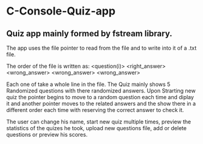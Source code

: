 # C-Console-Quiz-app
Quiz app mainly formed by fstream library.
-
The app uses the file pointer to read from the file and to write into it of a .txt file.

The order of the file is written as: 
<question(i)>
<right_answer>
<wrong_answer>
<wrong_answer>
<wrong_answer>

Each one of take a whole line in the file.
The Quiz mainly shows 5 Randomized questions with there randomized answers.
Upon Strarting new quiz the pointer begins to move to a random question each time and diplay it and another pointer moves to the related answers and the show there in a different order each time with reserving the correct answer to check it.

The user can change his name, start new quiz multiple times, preview the statistics of the quizes he took, upload new questions file, add or delete questions or preview his scores.
